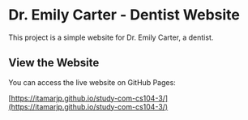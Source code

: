 # Dr. Emily Carter - Dentist Website

This project is a simple website for Dr. Emily Carter, a dentist.

## View the Website

You can access the live website on GitHub Pages:

[https://itamarjp.github.io/study-com-cs104-3/](https://itamarjp.github.io/study-com-cs104-3/)
